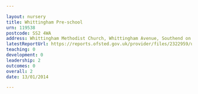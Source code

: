 ```yaml
---

layout: nursery
title: Whittingham Pre-school
urn: 119538
postcode: SS2 4WA
address: Whittingham Methodist Church, Whittingham Avenue, Southend on Sea, Essex, SS2 4WA
latestReportUrl: https://reports.ofsted.gov.uk/provider/files/2322959/urn/119538.pdf
teaching: 0
development: 0
leadership: 2
outcomes: 0
overall: 2
date: 13/01/2014

---
```

